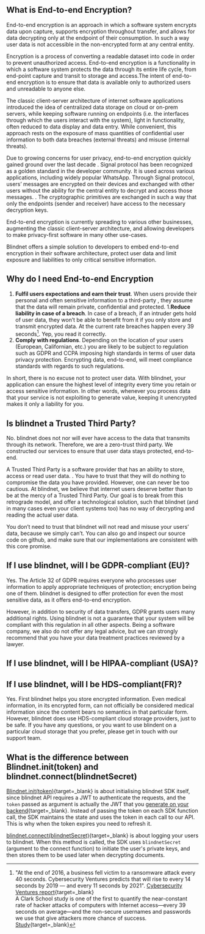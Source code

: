 ## What is End-to-end Encryption?
End-to-end encryption is an approach in which a software system encrypts data upon capture, supports encryption throughout transfer, and allows for data decrypting only at the endpoint of their consumption. In such a way user data is not accessible in the non-encrypted form at any central entity.

Encryption is a process of converting a readable dataset into code in order to prevent unauthorized access. End-to-end encryption is a functionality in which a software system protects the data through its entire life cycle, from end-point capture and transit to storage and access.The intent of end-to-end encryption is to ensure that data is available only to authorized users and unreadable to anyone else. 

The classic client-server architecture of internet software applications introduced the idea of centralized data storage on cloud or on-prem servers, while keeping software running on endpoints (i.e. the interfaces through which the users interact with the system), light in functionality, often reduced to data display and data entry. While convenient, this approach rests on the exposure of mass quantities of confidential user information to both data breaches (external threats) and misuse (internal threats).

Due to growing concerns for user privacy, end-to-end encryption quickly gained ground over the last decade . Signal protocol has been recognized as a golden standard in the developer community. It is used across various applications, including widely popular  WhatsApp. Through Signal protocol,  users’ messages are encrypted on their devices  and exchanged with other users without the ability for the central entity to decrypt and access those messages. . The cryptographic primitives are exchanged in such a way that only the endpoints (sender and receiver) have access to the necessary decryption keys. 

End-to-end encryption is currently spreading to various other businesses, augmenting the classic client-server architecture, and allowing developers to make privacy-first software in many other use-cases.

Blindnet offers a simple solution to developers to embed end-to-end encryption in their software architecture, protect user data and limit exposure and liabilities to only critical sensitive information. 

## Why do I need End-to-end Encryption

1. **Fulfil users expectations and earn their trust**.  When users provide their personal and often sensitive information to a third-party , they assume  that the  data will remain private, confidential and protected. 
1.**Reduce  liability in case of a breach**. In case of a breach, if an intruder gets hold of user data, they won’t be able to benefit from it if you only store and transmit encrypted data. At the current rate breaches happen every 39 seconds[^1]. Yep, you read it correctly. 
1. **Comply with  regulations**. Depending on the location of your users (European, Californian, etc.) you are likely to be subject to regulation such as GDPR and CCPA imposing high standards in terms of user data privacy protection. Encrypting data, end-to-end, will meet compliance standards  with regards to such regulations.

In short, there is no excuse not to protect user data. With blindnet, your application can ensure the highest level of integrity every time you retain or access sensitive information. 
In other words, whenever you process data that your service is not exploiting to generate value, keeping it unencrypted makes it only a liability for you.

## Is blindnet a Trusted Third Party?
No. blindnet does not nor will ever have access to the data that transmits through its network. Therefore, we are a zero-trust third party. We constructed our services to ensure that user data stays protected, end-to-end.

A Trusted Third Party is a software provider that has an ability to store, access or read user data. . You have to trust that they will do nothing to compromise the data you have provided.
However, one can never be too cautious. At blindnet, we believe that internet users deserve better than to be at the mercy of a Trusted Third Party. Our goal is to break from this retrograde model, and offer a technological solution, such that blindnet (and in many cases even your client systems too) has no way of decrypting and reading the actual user data. 

You don’t need to trust that blindnet will not read and misuse your users’ data, because we simply can’t. You can also go and inspect our source code on github, and make sure that our implementations are consistent with this core promise. 

## If I use blindnet, will I be GDPR-compliant (EU)?
Yes. The Article 32 of GDPR requires everyone who processes user information to apply appropriate techniques of protection; encryption being one of them. blindnet is designed to offer protection for even the most sensitive data, as it offers end-to-end encryption.

However, in addition to security of data transfers, GDPR grants users many additional rights. Using blindnet is not a guarantee that your system will be compliant with this regulation in all other aspects. Being a software company, we also do not offer any legal advice, but we can strongly recommend that you have your data treatment practices reviewed by a lawyer.


## If I use blindnet, will I be HIPAA-compliant (USA)?

## If I use blindnet, will I be HDS-compliant(FR)?
Yes. First blindnet helps you store encrypted information. Even medical information, in its encrypted form, can not officially be considered medical information since the content bears no semantics in that particular form. However, blindnet does use HDS-compliant cloud storage providers, just to be safe. If you have any questions, or you want to use blindent on a particular cloud storage that you prefer, please get in touch with our support team.

## What is the difference between Blindnet.init(token) and blindnet.connect(blindnetSecret)
[Blindnet.init(token)](../guides/installation.html#client_sdk_2){target=_blank} is about initialising blindnet SDK itself, since blindnet API requires a JWT to authenticate the requests, and the `token` passed as argument is actually the JWT that you [generate on your backend](../guides/managing_users_access.html#creating_user_tokens){target=_blank}. Instead of passing the token on each SDK function call, the SDK maintains the state and uses the token in each call to our API. This is why when the token expires you need to refresh it.

[blindnet.connect(blindnetSecret)](../guides/managing_users_access.md#registering_and_logging_users_in_blindnet){target=_blank} is about logging your users to blindnet. When this method is called, the SDK uses `blindnetSecret` (argument to the connect function) to initiate the user's private keys, and then stores them to be used later when decrypting documents.

[^1]:
    "At the end of 2016, a business fell victim to a ransomware attack every 40 seconds. Cybersecurity Ventures predicts that will rise to every 14 seconds by 2019 — and every 11 seconds by 2021". [Cybersecurity Ventures report](https://www.herjavecgroup.com/wp-content/uploads/2018/12/CV-HG-2019-Official-Annual-Cybercrime-Report.pdf){target=_blank}  
    A Clark School study is one of the first to quantify the near-constant rate of hacker attacks of computers with Internet access—every 39 seconds on average—and the non-secure usernames and passwords we use that give attackers more chance of success. [Study](https://eng.umd.edu/news/story/study-hackers-attack-every-39-seconds){target=_blank}